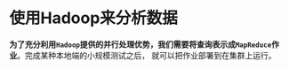使用Hadoop来分析数据
===============================================================================
**为了充分利用`Hadoop`提供的并行处理优势，我们需要将查询表示成`MapReduce`作业**。完成某种本地端的小规模测试之后，
就可以把作业部署到在集群上运行。


